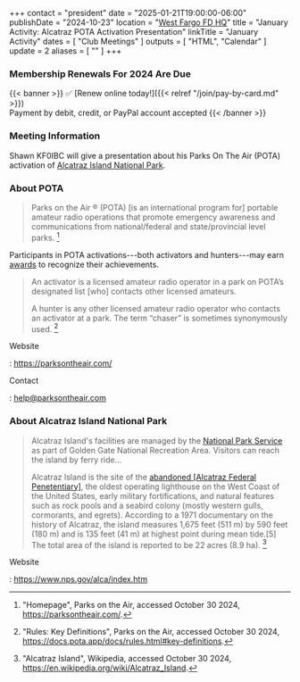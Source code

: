 +++
contact = "president"
date = "2025-01-21T19:00:00-06:00"
publishDate = "2024-10-23"
location = "[West Fargo FD HQ](/places/west-fargo-fire-department-headquarters/)"
title = "January Activity: Alcatraz POTA Activation Presentation"
linkTitle = "January Activity"
dates = [ "Club Meetings" ]
outputs = [ "HTML", "Calendar" ]
update = 2
aliases = [ "" ]
+++
### Membership Renewals For 2024 Are Due

{{< banner >}}
:white_check_mark: [Renew online today!]({{< relref "/join/pay-by-card.md" >}})
<br>
Payment by debit, credit, or PayPal account accepted
{{< /banner >}}

### Meeting Information

Shawn KF0IBC will give a presentation about his Parks On The Air (POTA)
activation of [Alcatraz Island National Park](https://www.nps.gov/alca/index.htm).

### About POTA

>Parks on the Air &reg; (POTA) [is an international program for]
>portable amateur radio operations that promote emergency awareness and
>communications from national/federal and state/provincial level parks. [^1]

[^1]: "Homepage", Parks on the Air, accessed October 30 2024, https://parksontheair.com/.

Participants in POTA activations---both activators and hunters---may
earn [awards](https://docs.pota.app/docs/awards.html) to recognize their
achievements.

>An activator is a licensed amateur radio operator in a park on POTA’s
>designated list [who] contacts other licensed amateurs.
>
>A hunter is any other licensed amateur radio operator who contacts an
>activator at a park. The term “chaser” is sometimes synonymously
>used. [^2]

[^2]: "Rules: Key Definitions", Parks on the Air, accessed October 30 2024, https://docs.pota.app/docs/rules.html#key-definitions.

Website

: https://parksontheair.com/

Contact

: help@parksontheair.com

### About Alcatraz Island National Park

>Alcatraz Island's facilities are managed by the
>[National Park Service](https://en.wikipedia.org/wiki/National_Park_Service)
>as part of Golden Gate National Recreation Area. Visitors can reach the
>island by ferry ride...
>
>Alcatraz Island is the site of the
>[abandoned \[Alcatraz Federal Penetentiary\]](https://en.wikipedia.org/wiki/Alcatraz_Federal_Penitentiary),
>the oldest operating lighthouse on the West Coast of the United States,
>early military fortifications, and natural features such as rock pools
>and a seabird colony (mostly western gulls, cormorants, and egrets).
>According to a 1971 documentary on the history of Alcatraz, the island
>measures 1,675 feet (511 m) by 590 feet (180 m) and is 135 feet (41 m)
>at highest point during mean tide.[5] The total area of the island is
>reported to be 22 acres (8.9 ha). [^3]

[^3]: "Alcatraz Island", Wikipedia, accessed October 30 2024, https://en.wikipedia.org/wiki/Alcatraz_Island.

Website

:  https://www.nps.gov/alca/index.htm
